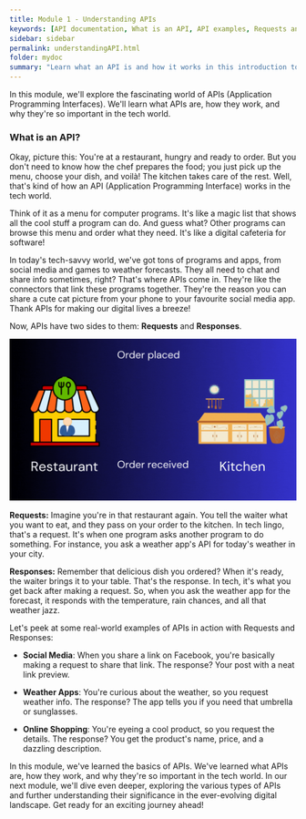 ```yaml
---
title: Module 1 - Understanding APIs
keywords: [API documentation, What is an API, API examples, Requests and Responses, Types of APIs, Importance of APIs, Digital connectivity, Tech world, Online interactions, Digital communication, Tech lingo, Software connectors, Program interactions, Digital convenience, API, application programming interface, documentation, requests, responses, REST API, social media, weather apps, online shopping, introduction to APIs, learn about APIs, how APIs work, examples of APIs, API tutorial, API best practices, API design]
sidebar: sidebar
permalink: understandingAPI.html
folder: mydoc
summary: "Learn what an API is and how it works in this introduction to APIs and documentation. Includes examples of APIs in action, such as social media, weather apps, and online shopping."
---
```


In this module, we'll explore the fascinating world of APIs (Application Programming Interfaces). We'll learn what APIs are, how they work, and why they're so important in the tech world.

### What is an API?
Okay, picture this: You're at a restaurant, hungry and ready to order. But you don't need to know how the chef prepares the food; you just pick up the menu, choose your dish, and voilà! The kitchen takes care of the rest. Well, that's kind of how an API (Application Programming Interface) works in the tech world.

Think of it as a menu for computer programs. It's like a magic list that shows all the cool stuff a program can do. And guess what? Other programs can browse this menu and order what they need. It's like a digital cafeteria for software!

In today's tech-savvy world, we've got tons of programs and apps, from social media and games to weather forecasts. They all need to chat and share info sometimes, right? That's where APIs come in. They're like the connectors that link these programs together. They're the reason you can share a cute cat picture from your phone to your favourite social media app. Thank APIs for making our digital lives a breeze!

Now, APIs have two sides to them: **Requests** and **Responses**.

<img src="./gif/Request&Response.gif" alt="Requests and Responses in APIs">

**Requests:** Imagine you're in that restaurant again. You tell the waiter what you want to eat, and they pass on your order to the kitchen. In tech lingo, that's a request. It's when one program asks another program to do something. For instance, you ask a weather app's API for today's weather in your city.

**Responses:** Remember that delicious dish you ordered? When it's ready, the waiter brings it to your table. That's the response. In tech, it's what you get back after making a request. So, when you ask the weather app for the forecast, it responds with the temperature, rain chances, and all that weather jazz.

Let's peek at some real-world examples of APIs in action with Requests and Responses:

* **Social Media**: When you share a link on Facebook, you're basically making a request to share that link. The response? Your post with a neat link preview.

* **Weather Apps**: You're curious about the weather, so you request weather info. The response? The app tells you if you need that umbrella or sunglasses.

* **Online Shopping**: You're eyeing a cool product, so you request the details. The response? You get the product's name, price, and a dazzling description.

In this module, we've learned the basics of APIs. We've learned what APIs are, how they work, and why they're so important in the tech world. In our next module, we'll dive even deeper, exploring the various types of APIs and further understanding their significance in the ever-evolving digital landscape. Get ready for an exciting journey ahead!
